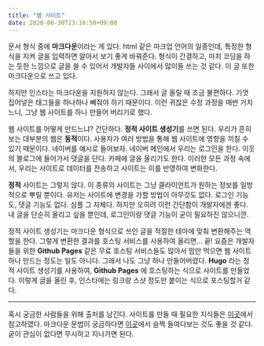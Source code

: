 ```yaml
---
title: "웹 사이트"
date: 2020-06-30T23:18:50+09:00
---
```


문서 형식 중에 **마크다운**이라는 게 있다. html 같은 마크업 언어의 일종인데, 특정한 형식을 지켜 글을 입력하면 알아서 보기 좋게 바꿔준다. 형식이 간결하고, 마치 코딩을 하는 듯한 느낌으로 글을 쓸 수 있어서 개발자들 사이에서 많이들 쓰는 것 같다. 이 글 또한 마크다운으로 쓰고 있다.</br>

하지만 인스타는 마크다운을 지원하지 않는다. 그래서 글 올릴 때 조금 불편하다. 기껏 집어넣은 태그들을 하나하나 빼줘야 하기 때문이다. 이런 귀찮은 수정 과정을 매번 거치느니, 그냥 웹 사이트를 하나 만들어 버리기로 했다.</br>

웹 사이트를 어떻게 만드느냐? 간단하다. **정적 사이트 생성기**를 쓰면 된다. 우리가 흔히 보는 대부분의 웹은 **동적**이다. 사용자가 여러 방법을 통해 웹 사이트에 영향을 끼칠 수 있기 때문이다. 네이버를 예시로 들어보자. 네이버 메인에서 우리는 로그인을 한다. 이웃의 블로그에 들어가서 댓글을 단다. 카페에 글을 올리기도 한다. 이러한 모든 과정 속에서, 우리는 사이트로 데이터를 전송하고 사이트는 이를 반영하여 변화한다.</br>

**정적** 사이트는 그렇지 않다. 이 종류의 사이트는 그냥 클라이언트가 원하는 정보를 일방적으로 뿌릴 뿐이다. 유저는 사이트에 변경을 가할 방법이 아무것도 없다. 로그인 기능도, 댓글 기능도 없다. 심플 그 자체다. 하지만 오히려 이런 간단함이 개발자에겐 좋다. 내 글을 단순히 올리고 싶을 뿐인데, 로그인이랑 댓글 기능이 굳이 필요하진 않으니깐.</br>

정적 사이트 생성기는 마크다운 형식으로 쓰인 글을 적절한 테마에 맞춰 변환해주는 역할을 한다. 그렇게 변환한 결과를 호스팅 서비스를 사용하여 올리면... 끝! 요즘은 개발자들을 위한 **Github Pages** 같은 무료 호스팅 서비스들도 많아서 맘만 먹으면 웹 사이트 하나 만드는 정도는 일도 아니다. 그래서 나도 그냥 하나 만들어버렸다. **Hugo** 라는 정적 사이트 생성기를 사용하여, **Github Pages** 에 호스팅하는 식으로 사이트를 만들었다. 이렇게 글을 올린 후, 인스타에는 링크랑 스샷 정도만 붙이는 식으로 포스팅할거 같다.</br>

---

혹시 궁금한 사람들을 위해 출처를 남긴다. 사이트를 만들 때 필요한 지식들은 [이곳](https://medium.com/happyprogrammer-in-jeju/개발자가-글을-올리는-방법-f7d35da1d49d)에서 참고하였다. 마크다운 문법이 궁금하다면 [이곳](https://heropy.blog/2017/09/30/markdown/)에서 슬쩍 들여다보는 것도 좋을 것 같다. 굳이 관심이 없다면 무시하고 지나가면 된다.